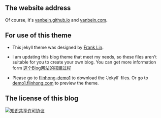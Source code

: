 
## The website address

Of course, it's [vanbein.github.io](http://vanbein.github.io) and [vanbein.com](http://vanbein.com).


## For use of this theme


*  This jekyll theme was designed by [Frank Lin](github.com/flinhong/flinhong.github.io). 

* I am updating this blog theme that meet my needs, so these files aren't suitable for you to create your own blog. You can get more information form [这个Blog网站的搭建过程](http://www.vanbein.com/posts/jekyll/2016/03/09/blog/)


* Please go to [flinhong-demo1](https://coding.net/u/flinhong/p/Jekyll-Demo1/git) to download the 'Jekyll' files. Or go to [demo1.flinhong.com](http://demo1.flinhong.com) to preview the theme.


## The license of this blog

<a rel="license" href="http://creativecommons.org/licenses/by-nc/4.0/"><img alt="知识共享许可协议" style="border-width:0" src="https://i.creativecommons.org/l/by-nc/4.0/88x31.png" /></a>